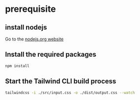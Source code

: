 #  prerequisite

## install nodejs
Go to the [nodejs.org website](https://nodejs.org/en/download/)


## Install the required packages
```bash
npm install
```

## Start the Tailwind CLI build process
```bash
tailwindcss -i ./src/input.css -o ./dist/output.css --watch
```